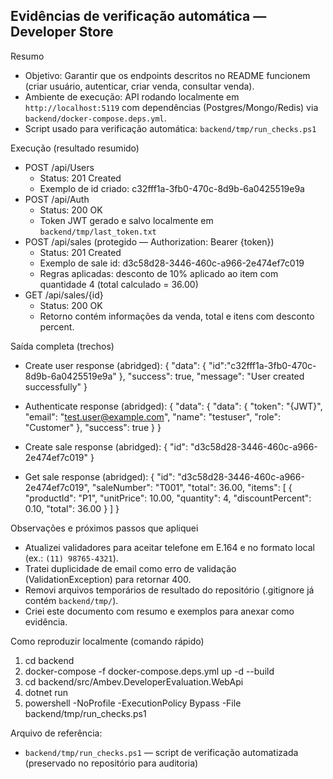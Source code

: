 ## Evidências de verificação automática — Developer Store

Resumo
- Objetivo: Garantir que os endpoints descritos no README funcionem (criar usuário, autenticar, criar venda, consultar venda).
- Ambiente de execução: API rodando localmente em `http://localhost:5119` com dependências (Postgres/Mongo/Redis) via `backend/docker-compose.deps.yml`.
- Script usado para verificação automática: `backend/tmp/run_checks.ps1`

Execução (resultado resumido)
- POST /api/Users
  - Status: 201 Created
  - Exemplo de id criado: c32fff1a-3fb0-470c-8d9b-6a0425519e9a
- POST /api/Auth
  - Status: 200 OK
  - Token JWT gerado e salvo localmente em `backend/tmp/last_token.txt`
- POST /api/sales (protegido — Authorization: Bearer {token})
  - Status: 201 Created
  - Exemplo de sale id: d3c58d28-3446-460c-a966-2e474ef7c019
  - Regras aplicadas: desconto de 10% aplicado ao item com quantidade 4 (total calculado = 36.00)
- GET /api/sales/{id}
  - Status: 200 OK
  - Retorno contém informações da venda, total e itens com desconto percent.

Saída completa (trechos)
- Create user response (abridged):
  {
    "data": { "id":"c32fff1a-3fb0-470c-8d9b-6a0425519e9a" },
    "success": true,
    "message": "User created successfully"
  }

- Authenticate response (abridged):
  {
    "data": {
      "data": {
        "token": "{JWT}",
        "email": "test.user@example.com",
        "name": "testuser",
        "role": "Customer"
      },
      "success": true
    }
  }

- Create sale response (abridged):
  { "id": "d3c58d28-3446-460c-a966-2e474ef7c019" }

- Get sale response (abridged):
  {
    "id": "d3c58d28-3446-460c-a966-2e474ef7c019",
    "saleNumber": "T001",
    "total": 36.00,
    "items": [
      {
        "productId": "P1",
        "unitPrice": 10.00,
        "quantity": 4,
        "discountPercent": 0.10,
        "total": 36.00
      }
    ]
  }

Observações e próximos passos que apliquei
- Atualizei validadores para aceitar telefone em E.164 e no formato local (ex.: `(11) 98765-4321`).
- Tratei duplicidade de email como erro de validação (ValidationException) para retornar 400.
- Removi arquivos temporários de resultado do repositório (.gitignore já contém `backend/tmp/`).
- Criei este documento com resumo e exemplos para anexar como evidência.

Como reproduzir localmente (comando rápido)
1. cd backend
2. docker-compose -f docker-compose.deps.yml up -d --build
3. cd backend/src/Ambev.DeveloperEvaluation.WebApi
4. dotnet run
5. powershell -NoProfile -ExecutionPolicy Bypass -File backend/tmp/run_checks.ps1

Arquivo de referência:
- `backend/tmp/run_checks.ps1` — script de verificação automatizada (preservado no repositório para auditoria)
